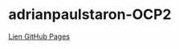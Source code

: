 # adrianpaulstaron-OCP2

[Lien GitHub Pages](https://adrianpaulstaron.github.io/adrianpaulstaron-OCP2/)
